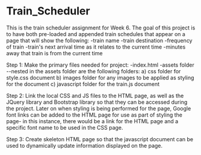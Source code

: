 # Train_Scheduler
This is the train scheduler assignment for Week 6. The goal of this project is to have both pre-loaded and appended train schedules that appear on a page that will show the following: 
-train name
-train destination
-frequency of train
-train's next arrival time as it relates to the current time
-minutes away that train is from the current time

Step 1: Make the primary files needed for project: 
-index.html
-assets folder
--nested in the assets folder are the following folders:
a) css folder for style.css document
b) images folder for any images to be applied as styling for the document
c) javascript folder for the train.js document 

Step 2: Link the local CSS and JS files to the HTML page, as well as the JQuery library and Bootstrap library so that they can be accessed during the project. Later on when styling is being performed for the page, Google font links can be added to the HTML page for use as part of styling the page- in this instance, there would be a link for the HTML page and a specific font name to be used in the CSS page.  

Step 3: Create skeleton HTML page so that the javascript document can be used to dynamically update information displayed on the page.
